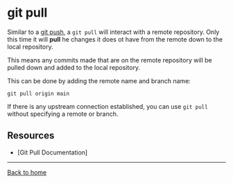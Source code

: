 # git pull

Similar to a [git push](.Push.md), a `git pull` will interact with a remote repository.
Only this time it will **pull** he changes it does ot have from the remote down to the local repository.

This means any commits made that are on the remote repository will be pulled down and added to the local repository.

This can be done by adding the remote name and branch name:
```
git pull origin main
```

If there is any upstream connection established, you can use `git pull` without specifying a remote or branch.

## Resources

- [Git Pull Documentation]

---

[Back to home](./Commands/Pull.md)
